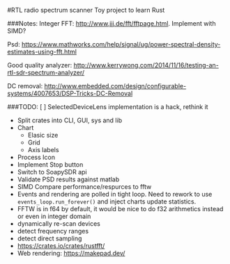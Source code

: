 #RTL radio spectrum scanner
Toy project to learn Rust

###Notes:
Integer FFT: http://www.jjj.de/fft/fftpage.html. Implement with SIMD?

Psd:
https://www.mathworks.com/help/signal/ug/power-spectral-density-estimates-using-fft.html

Good quality analyzer:
http://www.kerrywong.com/2014/11/16/testing-an-rtl-sdr-spectrum-analyzer/

DC removal:
http://www.embedded.com/design/configurable-systems/4007653/DSP-Tricks-DC-Removal

###TODO:
[ ] SelectedDeviceLens implementation is a hack, rethink it  
* Split crates into CLI, GUI, sys and lib
* Chart
  * Elasic size
  * Grid
  * Axis labels
* Process Icon
* Implement Stop button
* Switch to SoapySDR api
* Validate PSD results against matlab
* SIMD
    Compare performance/respurces to fftw
* Events and rendering are polled in tight loop. Need to rework to use `events_loop.run_forever()`
    and inject charts update statistics.
* FFTW is in f64 by default, it would be nice to do f32 arithmetics instead or even in integer domain
* dynamically re-scan devices
* detect frequency ranges
* detect direct sampling
* https://crates.io/crates/rustfft/
* Web rendering: https://makepad.dev/
